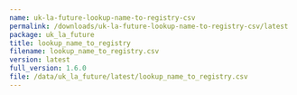 ```yaml
---
name: uk-la-future-lookup-name-to-registry-csv
permalink: /downloads/uk-la-future-lookup-name-to-registry-csv/latest
package: uk_la_future
title: lookup_name_to_registry
filename: lookup_name_to_registry.csv
version: latest
full_version: 1.6.0
file: /data/uk_la_future/latest/lookup_name_to_registry.csv
---
```

